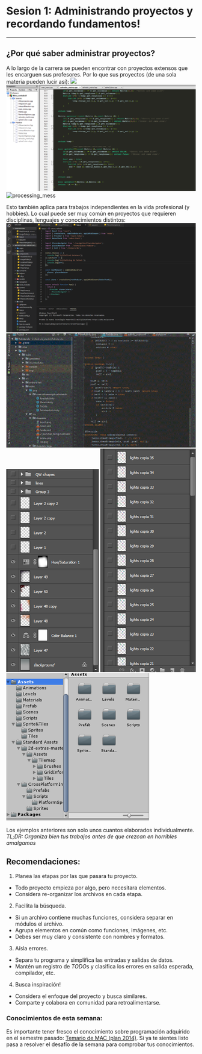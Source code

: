 # Sesion 1: Administrando proyectos y recordando fundamentos!
---
## ¿Por qué  saber administrar proyectos?
A lo largo de la carrera se pueden encontrar con proyectos extensos que les encarguen sus profesores.
Por lo que sus proyectos (de una sola materia pueden lucir así):
<img src="https://i.imgur.com/L6Rq21Z.gifv">
![Files](images/goodish.png)
![processing_mess](images/badishProc.gif)

Esto también  aplica para trabajos independientes en la vida profesional (y hobbies).
Lo cual puede ser muy común  en proyectos que requieren disciplinas, lenguajes y conocimientos
distintos:
![goodVSC](images/gooder.png)
![slightJava](images/slightly.gif)
![goodishPs](images/goodishPs.PNG)
![badPs](images/badmyps.PNG)
![goodUnity](images/goodUn1.PNG)

Los ejemplos anteriores son solo unos cuantos elaborados individualmente.
*TL;DR: Organiza bien tus trabajos antes de que crezcan en horribles amalgamas*

## Recomendaciones:
1. Planea las etapas por las que pasara tu proyecto.
  * Todo proyecto empieza por algo, pero necesitara elementos.
  * Considera re-organizar los archivos en cada etapa.
2. Facilita la búsqueda.
  * Si un archivo contiene muchas funciones, considera separar en módulos  el archivo.
  * Agrupa elementos en común como funciones, imágenes, etc.
  * Debes ser muy claro y consistente con nombres y formatos.
3. Aísla  errores.
  * Separa tu programa y simplifica las entradas y salidas de datos.
  * Mantén un registro de *TODO*s y clasifica los errores en salida esperada, compilador, etc.
4. Busca inspiración!
  * Considera el enfoque del proyecto y busca similares.
  * Comparte y colabora en comunidad para retroalimentarse.

### Conocimientos de esta semana:
Es importante tener fresco el conocimiento sobre programación adquirido en el semestre pasado: 
[Temario de MAC (plan 2014)](http://www.mac.acatlan.unam.mx/media/temarios/1644/1112.pdf).
Si ya te sientes listo pasa a resolver el desafío de la semana para comprobar tus conocimientos.
